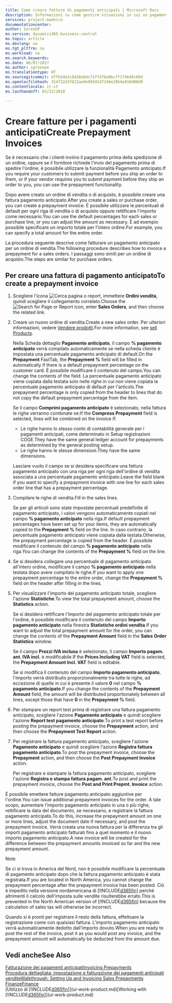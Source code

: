 ```yaml
---
title: Come creare fatture di pagamenti anticipati | Microsoft Docs
description: Informazioni su come gestire situazioni in cui un pagamento anticipato viene richiesto ai clienti o dal fornitore.
services: project-madeira
documentationcenter: 
author: SorenGP
ms.service: dynamics365-business-central
ms.topic: article
ms.devlang: na
ms.tgt_pltfrm: na
ms.workload: na
ms.search.keywords: 
ms.date: 08/07/2017
ms.author: sgroespe
ms.translationtype: HT
ms.sourcegitcommit: d7fb34e1c9428a64c71ff47be8bcff174649c00d
ms.openlocfilehash: 314732d3f622aede09342d7246e28b4a910d08d9
ms.contentlocale: it-it
ms.lasthandoff: 03/22/2018

---
```

# <a name="create-prepayment-invoices"></a><span data-ttu-id="1dc87-103">Creare fatture per i pagamenti anticipati</span><span class="sxs-lookup"><span data-stu-id="1dc87-103">Create Prepayment Invoices</span></span>
<span data-ttu-id="1dc87-104">Se è necessario che i clienti inviino il pagamento prima della spedizione di un ordine, oppure se il fornitore richiede l'invio del pagamento prima di spedire l'ordine, è possibile utilizzare la funzionalità Pagamento anticipato.</span><span class="sxs-lookup"><span data-stu-id="1dc87-104">If you require your customers to submit payment before you ship an order to them, or if your vendor requires you to submit payment before they ship an order to you, you can use the prepayment functionality.</span></span>  

<span data-ttu-id="1dc87-105">Dopo avere creato un ordine di vendita o di acquisto, è possibile creare una fattura pagamento anticipato.</span><span class="sxs-lookup"><span data-stu-id="1dc87-105">After you create a sales or purchase order, you can create a prepayment invoice.</span></span> <span data-ttu-id="1dc87-106">È possibile utilizzare le percentuali di default per ogni riga di vendita o di acquisto oppure rettificare l'importo come necessario.</span><span class="sxs-lookup"><span data-stu-id="1dc87-106">You can use the default percentages for each sales or purchase line, or you can adjust the amount as necessary.</span></span> <span data-ttu-id="1dc87-107">È ad esempio possibile specificare un importo totale per l'intero ordine.</span><span class="sxs-lookup"><span data-stu-id="1dc87-107">For example, you can specify a total amount for the entire order.</span></span>  

<span data-ttu-id="1dc87-108">La procedura seguente descrive come fatturare un pagamento anticipato per un ordine di vendita.</span><span class="sxs-lookup"><span data-stu-id="1dc87-108">The following procedure describes how to invoice a prepayment for a sales orders.</span></span> <span data-ttu-id="1dc87-109">I passaggi sono simili per un ordine di acquisto.</span><span class="sxs-lookup"><span data-stu-id="1dc87-109">The steps are similar for purchase orders.</span></span>  

## <a name="to-create-a-prepayment-invoice"></a><span data-ttu-id="1dc87-110">Per creare una fattura di pagamento anticipato</span><span class="sxs-lookup"><span data-stu-id="1dc87-110">To create a prepayment invoice</span></span>  
1. <span data-ttu-id="1dc87-111">Scegliere l'icona ![Cerca pagina o report](media/ui-search/search_small.png "icona Cerca pagina o report"), immettere **Ordini vendita**, quindi scegliere il collegamento correlato.</span><span class="sxs-lookup"><span data-stu-id="1dc87-111">Choose the ![Search for Page or Report](media/ui-search/search_small.png "Search for Page or Report icon") icon, enter **Sales Orders**, and then choose the related link.</span></span>  
2. <span data-ttu-id="1dc87-112">Creare un nuovo ordine di vendita.</span><span class="sxs-lookup"><span data-stu-id="1dc87-112">Create a new sales order.</span></span> <span data-ttu-id="1dc87-113">Per ulteriori informazioni, vedere [Vendere prodotti](sales-how-sell-products.md).</span><span class="sxs-lookup"><span data-stu-id="1dc87-113">For more information, see [sell Products](sales-how-sell-products.md).</span></span>  

    <span data-ttu-id="1dc87-114">Nella Scheda dettaglio **Pagamento anticipato**, il campo **% pagamento anticipato** verrà compilato automaticamente se nella scheda cliente è impostata una percentuale pagamento anticipato di default.</span><span class="sxs-lookup"><span data-stu-id="1dc87-114">On the **Prepayment** FastTab, the **Prepayment %** field will be filled in automatically if there is a default prepayment percentage on the customer card.</span></span> <span data-ttu-id="1dc87-115">È possibile modificare il contenuto del campo.</span><span class="sxs-lookup"><span data-stu-id="1dc87-115">You can change the contents of the field.</span></span> <span data-ttu-id="1dc87-116">La percentuale pagamento anticipato viene copiata dalla testata solo nelle righe in cui non viene copiata la percentuale pagamento anticipato di default per l'articolo.</span><span class="sxs-lookup"><span data-stu-id="1dc87-116">The prepayment percentage is only copied from the header to lines that do not copy the default prepayment percentage from the item.</span></span>  

    <span data-ttu-id="1dc87-117">Se il campo **Comprimi pagamento anticipato** è selezionato, nella fattura le righe verranno combinate se:</span><span class="sxs-lookup"><span data-stu-id="1dc87-117">If the **Compress Prepayment** field is selected, lines will be combined on the invoice if:</span></span>  
    - <span data-ttu-id="1dc87-118">Le righe hanno lo stesso conto di contabilità generale per i pagamenti anticipati, come determinato in Setup registrazioni COGE.</span><span class="sxs-lookup"><span data-stu-id="1dc87-118">They have the same general ledger account for prepayments as determined by the general posting setup.</span></span>  
    - <span data-ttu-id="1dc87-119">Le righe hanno le stesse dimensioni.</span><span class="sxs-lookup"><span data-stu-id="1dc87-119">They have the same dimensions.</span></span>  

    <span data-ttu-id="1dc87-120">Lasciare vuoto il campo se si desidera specificare una fattura pagamento anticipato con una riga per ogni riga dell'ordine di vendita associata a una percentuale pagamento anticipato.</span><span class="sxs-lookup"><span data-stu-id="1dc87-120">Leave the field blank if you want to specify a prepayment invoice with one line for each sales order line that has a prepayment percentage.</span></span>  

3. <span data-ttu-id="1dc87-121">Compilare le righe di vendita.</span><span class="sxs-lookup"><span data-stu-id="1dc87-121">Fill in the sales lines.</span></span>  

    <span data-ttu-id="1dc87-122">Se per gli articoli sono state impostate percentuali predefinite di pagamento anticipato, i valori vengono automaticamente copiati nel campo **% pagamento anticipato** nella riga.</span><span class="sxs-lookup"><span data-stu-id="1dc87-122">If default prepayment percentages have been set up for your items, they are automatically copied to the **Prepayment %** field on the line.</span></span> <span data-ttu-id="1dc87-123">In caso contrario, la percentuale pagamento anticipato viene copiata dalla testata.</span><span class="sxs-lookup"><span data-stu-id="1dc87-123">Otherwise, the prepayment percentage is copied from the header.</span></span> <span data-ttu-id="1dc87-124">È possibile modificare il contenuto del campo **% pagamento anticipato** nella riga.</span><span class="sxs-lookup"><span data-stu-id="1dc87-124">You can change the contents of the **Prepayment %** field on the line.</span></span>  
4. <span data-ttu-id="1dc87-125">Se si desidera collegare una percentuale di pagamento anticipato all'intero ordine, modificare il campo **% pagamento anticipato** nella testata dopo avere compilato le righe.</span><span class="sxs-lookup"><span data-stu-id="1dc87-125">If you want to apply one prepayment percentage to the entire order, change the **Prepayment %** field on the header after filling in the lines.</span></span>  
5. <span data-ttu-id="1dc87-126">Per visualizzare l'importo del pagamento anticipato totale, scegliere l'azione **Statistiche**.</span><span class="sxs-lookup"><span data-stu-id="1dc87-126">To view the total prepayment amount, choose the **Statistics** action.</span></span>

    <span data-ttu-id="1dc87-127">Se si desidera rettificare l'importo del pagamento anticipato totale per l'ordine, è possibile modificare il contenuto del campo **Importo pagamento anticipato** nella finestra **Statistiche ordini vendita**.</span><span class="sxs-lookup"><span data-stu-id="1dc87-127">If you want to adjust the total prepayment amount for the order, you can change the contents of the **Prepayment Amount** field in the **Sales Order Statistics** window.</span></span>  

    <span data-ttu-id="1dc87-128">Se il campo **Prezzi IVA inclusa** è selezionato, il campo **Importo pagam. ant. IVA incl.** è modificabile.</span><span class="sxs-lookup"><span data-stu-id="1dc87-128">If the **Prices Including VAT** field is selected, the **Prepayment Amount Incl. VAT** field is editable.</span></span>  

    <span data-ttu-id="1dc87-129">Se si modifica il contenuto del campo **Importo pagamento anticipato**, l'importo verrà distribuito proporzionalmente tra tutte le righe, ad eccezione di quelle in cui è presente il valore **0** nel campo **% pagamento anticipato**.</span><span class="sxs-lookup"><span data-stu-id="1dc87-129">If you change the contents of the **Prepayment Amount** field, the amount will be distributed proportionately between all lines, except those that have **0** in the **Prepayment %** field.</span></span>  
6. <span data-ttu-id="1dc87-130">Per stampare un report test prima di registrare una fattura pagamento anticipato, scegliere l'azione **Pagamento anticipato** e quindi scegliere l'azione **Report test pagamento anticipato**.</span><span class="sxs-lookup"><span data-stu-id="1dc87-130">To print a test report before posting the prepayment invoice, choose the **Prepayment** action, and then choose the **Prepayment Test Report** action.</span></span>  
7. <span data-ttu-id="1dc87-131">Per registrare la fattura pagamento anticipato, scegliere l'azione **Pagamento anticipato** e quindi scegliere l'azione **Registra fattura pagamento anticipato**.</span><span class="sxs-lookup"><span data-stu-id="1dc87-131">To post the prepayment invoice, choose the **Prepayment** action, and then choose the **Post Prepayment Invoice** action.</span></span>  

    <span data-ttu-id="1dc87-132">Per registrare e stampare la fattura pagamento anticipato, scegliere l'azione **Registra e stampa fattura pagam. ant.**</span><span class="sxs-lookup"><span data-stu-id="1dc87-132">To post and print the prepayment invoice, choose the **Post and Print Prepmt. Invoice** action.</span></span>  

<span data-ttu-id="1dc87-133">È possibile emettere fatture pagamento anticipato aggiuntive per l'ordine.</span><span class="sxs-lookup"><span data-stu-id="1dc87-133">You can issue additional prepayment invoices for the order.</span></span> <span data-ttu-id="1dc87-134">A tale scopo, aumentare l'importo pagamento anticipato in una o più righe, rettificare la data del documento, se necessario, e registrare la fattura pagamento anticipato.</span><span class="sxs-lookup"><span data-stu-id="1dc87-134">To do this, increase the prepayment amount on one or more lines, adjust the document date if necessary, and post the prepayment invoice.</span></span> <span data-ttu-id="1dc87-135">Verrà creata una nuova fattura per la differenza tra gli importi pagamento anticipato fatturati fino a quel momento e il nuovo importo pagamento anticipato.</span><span class="sxs-lookup"><span data-stu-id="1dc87-135">A new invoice will be created for the difference between the prepayment amounts invoiced so far and the new prepayment amount.</span></span>  

> [!NOTE]  
>  <span data-ttu-id="1dc87-136">Se ci si trova in America del Nord, non è possibile modificare la percentuale di pagamento anticipato dopo che la fattura pagamento anticipato è stata registrata.</span><span class="sxs-lookup"><span data-stu-id="1dc87-136">If you are located in North America, you cannot change the prepayment percentage after the prepayment invoice has been posted.</span></span> <span data-ttu-id="1dc87-137">Ciò è impedito nella versione nordamericana di [!INCLUDE[d365fin](includes/d365fin_md.md)] perché altrimenti il calcolo dell'imposta sulle vendite risulterebbe errato.</span><span class="sxs-lookup"><span data-stu-id="1dc87-137">This is prevented in the North American version of [!INCLUDE[d365fin](includes/d365fin_md.md)] because the calculation of sales tax will otherwise be incorrect.</span></span>  

 <span data-ttu-id="1dc87-138">Quando si è pronti per registrare il resto della fattura, effettuare la registrazione come con qualsiasi fattura. L'importo pagamento anticipato verrà automaticamente dedotto dall'importo dovuto.</span><span class="sxs-lookup"><span data-stu-id="1dc87-138">When you are ready to post the rest of the invoice, post it as you would post any invoice, and the prepayment amount will automatically be deducted from the amount due.</span></span>  

## <a name="see-also"></a><span data-ttu-id="1dc87-139">Vedi anche</span><span class="sxs-lookup"><span data-stu-id="1dc87-139">See Also</span></span>  
[<span data-ttu-id="1dc87-140">Fatturazione dei pagamenti anticipati</span><span class="sxs-lookup"><span data-stu-id="1dc87-140">Invoicing Prepayments</span></span>](finance-invoice-prepayments.md)  
[<span data-ttu-id="1dc87-141">Procedura dettagliata: impostazione e fatturazione dei pagamenti anticipati vendite</span><span class="sxs-lookup"><span data-stu-id="1dc87-141">Walkthrough: Setting Up and Invoicing Sales Prepayments</span></span>](walkthrough-setting-up-and-invoicing-sales-prepayments.md)  
[<span data-ttu-id="1dc87-142">Finanze</span><span class="sxs-lookup"><span data-stu-id="1dc87-142">Finance</span></span>](finance.md)  
<span data-ttu-id="1dc87-143">[Utilizzo di [!INCLUDE[d365fin](includes/d365fin_md.md)]](ui-work-product.md)</span><span class="sxs-lookup"><span data-stu-id="1dc87-143">[Working with [!INCLUDE[d365fin](includes/d365fin_md.md)]](ui-work-product.md)</span></span>

